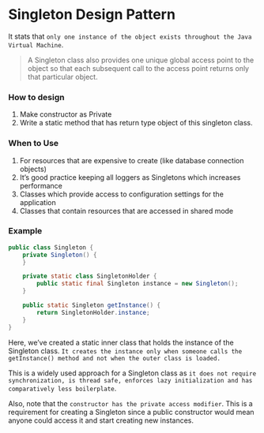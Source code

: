 # Singleton Design Pattern

It stats that `only one instance of the object exists throughout the Java Virtual Machine`.

> A Singleton class also provides one unique global access point to the object so that each subsequent call to the access point returns only that particular object.

### How to design

1. Make constructor as Private
2. Write a static method that has return type object of this singleton class.

### When to Use

1. For resources that are expensive to create (like database connection objects)
2. It’s good practice keeping all loggers as Singletons which increases performance
3. Classes which provide access to configuration settings for the application
4. Classes that contain resources that are accessed in shared mode

### Example

```java
public class Singleton {
    private Singleton() {
    }

    private static class SingletonHolder {
        public static final Singleton instance = new Singleton();
    }

    public static Singleton getInstance() {
        return SingletonHolder.instance;
    }
}
```

Here, we’ve created a static inner class that holds the instance of the Singleton class. `It creates the instance only
when someone calls the getInstance() method and not when the outer class is loaded.`

This is a widely used approach for a Singleton class as `it does not require synchronization, is thread safe, enforces
lazy initialization and has comparatively less boilerplate`.

Also, note that the `constructor has the private access modifier`. This is a requirement for creating a Singleton since a
public constructor would mean anyone could access it and start creating new instances.